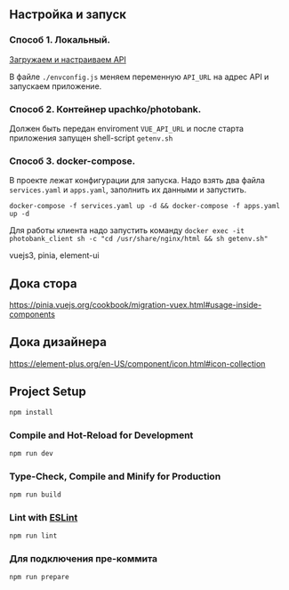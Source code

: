 ## Настройка и запуск
### Способ 1. Локальный.
[Загружаем и настраиваем API](https://github.com/NeoKms/photobank_api)

В файле ```./envconfig.js``` меняем переменную ```API_URL``` на адрес API и запускаем приложение.

### Способ 2. Контейнер upachko/photobank.

Должен быть передан enviroment ```VUE_API_URL``` и после старта приложения запущен shell-script ```getenv.sh```

### Способ 3. docker-compose.

В проекте лежат конфигурации для запуска. Надо взять два файла ```services.yaml``` и ```apps.yaml```, заполнить их данными и запустить.

```docker-compose -f services.yaml up -d && docker-compose -f apps.yaml up -d ```

Для работы клиента надо запустить команду ```docker exec -it photobank_client sh -c "cd /usr/share/nginx/html && sh getenv.sh"```

vuejs3, pinia, element-ui

## Дока стора 
https://pinia.vuejs.org/cookbook/migration-vuex.html#usage-inside-components
## Дока дизайнера
https://element-plus.org/en-US/component/icon.html#icon-collection

## Project Setup

```sh
npm install
```

### Compile and Hot-Reload for Development

```sh
npm run dev
```

### Type-Check, Compile and Minify for Production

```sh
npm run build
```

### Lint with [ESLint](https://eslint.org/)

```sh
npm run lint
```

### Для подключения пре-коммита

```sh
npm run prepare
```
